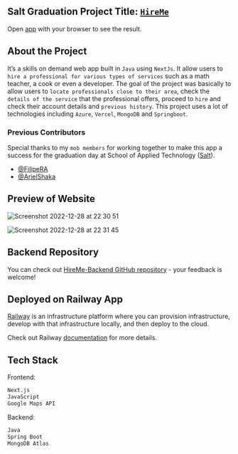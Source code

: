 ## Salt Graduation Project Title: [`HireMe`](https://skillsondemand-production.up.railway.app/gallery?location=Stockholm,%20Sweden&service=)

Open [app](https://skillsondemand-production.up.railway.app/gallery?location=Stockholm,%20Sweden&service=) with your browser to see the result.



## About the Project

It’s a skills on demand web app built in `Java` using `NextJs`. It allow users to `hire a professional for various types of services` such as a math teacher, a cook or even a developer. The goal of the project was basically to allow users to `locate professionals close to their area`, check the `details of the service` that the professional offers, proceed to `hire` and check their account details and `previous history`. This project uses a lot of technologies including `Azure`, `Vercel`, `MongoDB` and `Springboot`. 

### Previous Contributors
Special thanks to my `mob members` for working together to make this app a success for the graduation day at School of Applied Technology ([Salt](https://www.salt.dev/sv-SE)). 
- [@FilipeRA](https://github.com/FilipeRA)
- [@ArielShaka](https://github.com/ArielShaka)

## Preview of Website

![Screenshot 2022-12-28 at 22 30 51](https://user-images.githubusercontent.com/52775977/209874406-f23519a2-2ab2-47bd-9c73-c7e7d02bb89d.png) 

![Screenshot 2022-12-28 at 22 31 45](https://user-images.githubusercontent.com/52775977/209874410-d6747806-8f07-4775-933f-9b294222a11e.png)

## Backend Repository

You can check out [HireMe-Backend GitHub repository](https://github.com/omgshalihin/skillsondemand_backend/) - your feedback is welcome!

## Deployed on Railway App

[Railway](https://railway.app/) is an infrastructure platform where you can provision infrastructure, develop with that infrastructure locally, and then deploy to the cloud.

Check out Railway [documentation](https://docs.railway.app/) for more details.

## Tech Stack

Frontend:

```bash
Next.js
JavaScript
Google Maps API
```

Backend:

```bash
Java
Spring Boot
MongoDB Atlas
```

